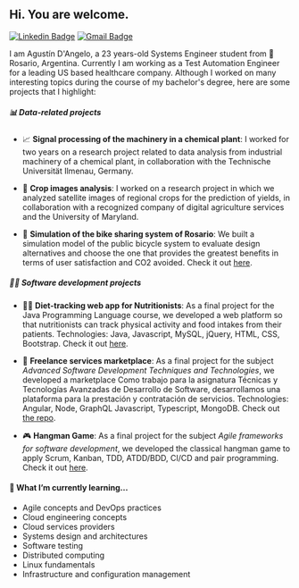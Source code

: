 ## Hi. You are welcome.

[![Linkedin Badge](https://img.shields.io/badge/-agustindangelo-blue?style=flat-square&logo=Linkedin&logoColor=white&link=https://www.linkedin.com/in/agustindangelo/)](https://www.linkedin.com/in/agustindangelo/)
[![Gmail Badge](https://img.shields.io/badge/-dangeloagustinariel@gmail.com-c14438?style=flat-square&logo=Gmail&logoColor=white&link=mailto:dangeloagustinariel@gmail.com)](mailto:dangeloagustinariel@gmail.com)

I am Agustín D'Angelo, a 23 years-old Systems Engineer student from 📍 Rosario, Argentina.
Currently I am working as a Test Automation Engineer for a leading US based healthcare company.
Although I worked on many interesting topics during the course of my bachelor's degree, here are some projects that I highlight:

##### 📊 Data-related projects
- 📈 **Signal processing of the machinery in a chemical plant**: I worked for two years on a research project related to data analysis from industrial machinery of a chemical plant, in collaboration with the Technische Universität Ilmenau, Germany.

- 🌾 **Crop images analysis**: I worked on a research project in which we analyzed satellite images of regional crops for the prediction of yields, in collaboration with a recognized company of digital agriculture services and the University of Maryland.

- 🚴 **Simulation of the bike sharing system of Rosario**: We built a simulation model of the public bicycle system to evaluate design alternatives and choose the one that provides the greatest benefits in terms of user satisfaction and CO2 avoided. Check it out [here](https://github.com/agustindangelo/mibicitubici-simulacion).

##### 🧑‍💻 Software development projects
- 👩‍⚕️ **Diet-tracking web app for Nutritionists**: As a final project for the Java Programming Language course, we developed a web platform so that nutritionists can track physical activity and food intakes from their patients. Technologies: Java, Javascript, MySQL, jQuery, HTML, CSS, Bootstrap. Check it out [here](https://github.com/agustindangelo/Java-UTN).

- 🎨 **Freelance services marketplace**:
As a final project for the subject _Advanced Software Development Techniques and Technologies_, we developed a marketplace 
Como trabajo  para la asignatura Técnicas y Tecnologías Avanzadas de Desarrollo de Software,
desarrollamos una plataforma para la prestación y contratación de servicios. Technologies: Angular,
Node, GraphQL Javascript, Typescript, MongoDB. Check out [the repo](https://github.com/GianfrancoRaselli/tp-backend).

- 🎮 **Hangman Game**:
As a final project for the subject _Agile frameworks for software development_, we developed the classical hangman game to apply Scrum, Kanban, TDD, ATDD/BDD, CI/CD and pair programming. Check it out [here](https://github.com/agustindangelo/ahorcado-tdd).

#### 🌱 What I’m currently learning...
- Agile concepts and DevOps practices
- Cloud engineering concepts
- Cloud services providers
- Systems design and architectures
- Software testing
- Distributed computing
- Linux fundamentals
- Infrastructure and configuration management
